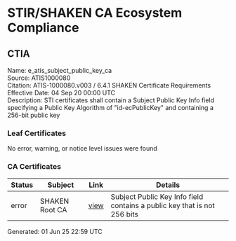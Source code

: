 # STIR/SHAKEN CA Ecosystem Compliance

## CTIA

Name: e_atis_subject_public_key_ca\
Source: ATIS1000080\
Citation: ATIS-1000080.v003 / 6.4.1 SHAKEN Certificate Requirements\
Effective Date: 04 Sep 20 00:00 UTC\
Description: STI certificates shall contain a Subject Public Key Info field specifying a Public Key Algorithm of "id-ecPublicKey" and containing a 256-bit public key

### Leaf Certificates

No error, warning, or notice level issues were found

### CA Certificates

| Status | Subject | Link | Details |
|--------|---------|------|---------|
| error | SHAKEN Root CA | [view](../../CERTS/ee1cf83becad4777dcf250170efecc7fc7498d85097e9a570dfac542151ebf53/README.md) | Subject Public Key Info field contains a public key that is not 256 bits |


Generated: 01 Jun 25 22:59 UTC